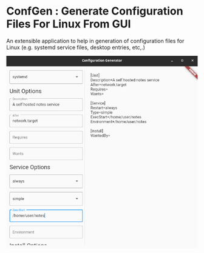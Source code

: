 # ConfGen : Generate Configuration Files For Linux From GUI

An extensible application to help in generation of configuration files for Linux (e.g. systemd service files, desktop entries, etc,.)

![screenshot](/screenshots/ConfGen.png)